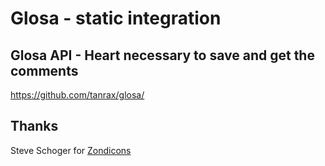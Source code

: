 # Glosa - static integration

## Glosa API - Heart necessary to save and get the comments

https://github.com/tanrax/glosa/

## Thanks

Steve Schoger for [Zondicons](http://www.zondicons.com/)
